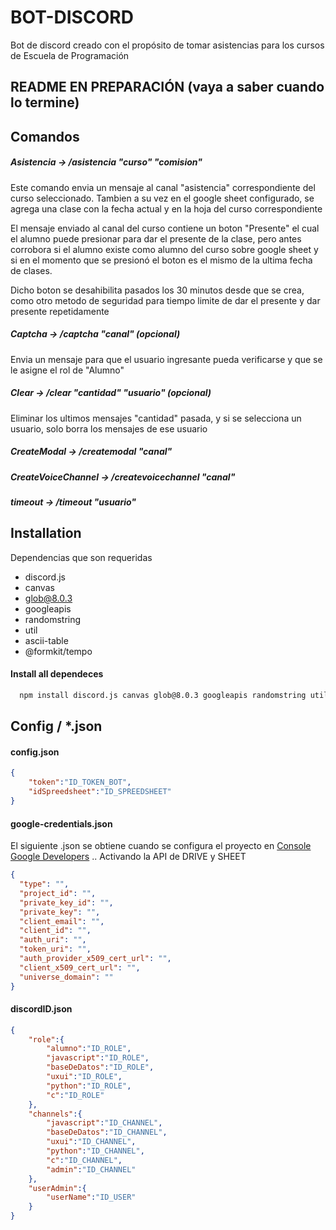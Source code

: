 # BOT-DISCORD

Bot de discord creado con el propósito de tomar asistencias para los cursos de Escuela de Programación

## README EN PREPARACIÓN (vaya a saber cuando lo termine)

## Comandos

##### Asistencia -> /asistencia "curso" "comision"
Este comando envia un mensaje al canal "asistencia" correspondiente del curso seleccionado. Tambien a su vez en el google sheet configurado, se agrega una clase con la fecha actual y en la hoja del curso correspondiente

El mensaje enviado al canal del curso contiene un boton "Presente" el cual el alumno puede presionar para dar el presente de la clase, pero antes corrobora si el alumno existe como alumno del curso sobre google sheet y si en el momento que se presionó el boton es el mismo de la ultima fecha de clases.

Dicho boton se desahibilita pasados los 30 minutos desde que se crea, como otro metodo de seguridad para tiempo limite de dar el presente y dar presente repetidamente

##### Captcha -> /captcha "canal" (opcional)

Envia un mensaje para que el usuario ingresante pueda verificarse y que se le asigne el rol de "Alumno"

##### Clear -> /clear "cantidad" "usuario" (opcional)

Eliminar los ultimos mensajes "cantidad" pasada, y si se selecciona un usuario, solo borra los mensajes de ese usuario

##### CreateModal -> /createmodal "canal"

##### CreateVoiceChannel -> /createvoicechannel "canal"

##### timeout -> /timeout "usuario"

## Installation

Dependencias que son requeridas
- discord.js 
- canvas 
- glob@8.0.3 
- googleapis 
- randomstring 
- util 
- ascii-table 
- @formkit/tempo

#### Install all dependeces
```bash
  npm install discord.js canvas glob@8.0.3 googleapis randomstring util ascii-table @formkit/tempo
```
    
## Config / *.json

#### config.json
```json
{
    "token":"ID_TOKEN_BOT",
    "idSpreedsheet":"ID_SPREEDSHEET"
}
```
#### google-credentials.json

El siguiente .json se obtiene cuando se configura el proyecto en [Console Google Developers](https://console.cloud.google.com/) .. Activando la API de DRIVE y SHEET
```json
{
  "type": "",
  "project_id": "",
  "private_key_id": "",
  "private_key": "",
  "client_email": "",
  "client_id": "",
  "auth_uri": "",
  "token_uri": "",
  "auth_provider_x509_cert_url": "",
  "client_x509_cert_url": "",
  "universe_domain": ""
}

```
#### discordID.json
```json
{
    "role":{
        "alumno":"ID_ROLE",
        "javascript":"ID_ROLE",
        "baseDeDatos":"ID_ROLE",
        "uxui":"ID_ROLE",
        "python":"ID_ROLE",
        "c":"ID_ROLE"
    },
    "channels":{
        "javascript":"ID_CHANNEL",
        "baseDeDatos":"ID_CHANNEL",
        "uxui":"ID_CHANNEL",
        "python":"ID_CHANNEL",
        "c":"ID_CHANNEL",
        "admin":"ID_CHANNEL"
    },
    "userAdmin":{
        "userName":"ID_USER"
    }
}
```

